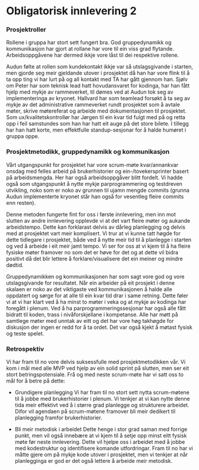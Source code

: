 # Obligatorisk innlevering 2
 
### Prosjektroller
 
Rollene i gruppa har stort sett fungert bra. God gruppedynamikk og kommunikasjon har gjort at rollane har vore til ein viss grad flytande. Arbeidsoppgåvene har dermed ikkje vore låst til dei respektive rollene.
 
Audun følte at rollen som kundekontakt ikkje var så utslagsgivande i starten, men gjorde seg meir gjeldande utover i prosjektet då han har vore flink til å ta opp ting vi har lurt på og all kontakt med TA har gått gjennom han. Sjølv om Peter har som teknisk lead hatt hovudansvaret for kodinga, har han fått hjelp med mykje av rammeverket, til
dømes ved at Audun tok seg av implementeringa av kryonet. Hallvard har som teamlead forsøkt å ta seg av mykje av det administrative rammeverket rundt prosjektet som å avtale møter, skrive møtereferat og arbeide med dokumentasjonen til prosjektet. Som ux/kvalitetskontrollør har Jørgen til ein kvar tid fulgt med på og retta opp i feil samstundes som han har hatt eit auge på det store bilete. I tillegg har han hatt korte, men effektfulle standup-sesjonar for å halde humøret i gruppa oppe.
 
### Prosjektmetodikk, gruppedynamikk og kommunikasjon
 
Vårt utgangspunkt for prosjektet har vore scrum-møte kvar/annankvar onsdag med felles arbeid på brukerhistorier og ein-/tovekersprinter basert på arbeidsmengda. Her har også arbeidsoppgåver blitt fordelt. Vi hadde også som utgangspunkt å nytte
mykje parprogrammering og testdreven utvikling, noko som er noko av grunnen til ujamn mengde commits (grunna Audun implementerte kryonet står han også for vesentleg fleire commits enn resten).
 
Denne metoden fungerte fint for oss i første innlevering, men inn mot slutten av andre innlevering opplevde vi at det vart fleire møter og aukande arbeidstempo. Dette kan forklarast delvis av dårleg planlegging og delvis med at prosjektet vart meir komplisert. Vi trur at vi kunne tatt høgde for dette tidlegare i prosjektet, både ved å nytte meir tid til å planlegge i starten og ved å arbeide i eit meir jamt tempo. Vi ser for oss at vi kjem til å ha fleire fysiske møter framover no som det er høve for det og at dette vil bidra positivt då det blir lettere å forklare/visualisere det ein meiner og mindre dødtid.
 
Gruppedynamikken og kommunikasjonen har som sagt vore god og vore utslagsgivande for resultatet. Når ein arbeider på eit prosjekt i denne skalaen er noko av det viktigaste ved kommunikasjonen å halde alle oppdatert og sørge for at alle til ein kvar tid drar i same retning. Dette føler vi at vi har klart ved å ha minst to møter i veka og at mykje av kodinga har foregått i plenum. Ved å ha parprogrammeringssesjonar har også alle fått bidratt til koden, trass i nivåforskjellane i kompetanse. Alle har møtt på samtlege møter med unntak av eitt og det har vore høg takhøgde for diskusjon der ingen er redd for å ta ordet. Det var også kjekt å møtast fysisk og teste spelet.
 
 
### Retrospektiv
 
Vi har fram til no vore delvis suksessfulle med prosjektmetodikken vår. Vi kom i mål med alle MVP ved hjelp av ein solid sprint på slutten, men ser eit stort betringspotensiale. Frå og med neste scrum-møte har vi satt oss to mål for å betre på dette:
 
- Grundigere planlegging
Vi har fram til no stort sett nytta scrum-møtene til å jobbe med brukerhistorier i plenum. Vi tenkjer at vi kan nytte denne tida meir effektivt ved å i større grad planlegge og strukturere arbeidet. Difor vil agendaen på scrum-møtene framover bli meir dedikert til planlegging framfor brukerhistorier.
 
- Bli meir metodisk i arbeidet
Dette henge i stor grad saman med forrige punkt, men vil også innebære at vi kjem til å setje opp minst eitt fysisk møte før neste innlevering. Dette vil hjelpe oss i arbeidet med å jobbe med kodestruktur og identifisere komande utfordringar. Fram til no har vi måtte gjere om på mykje kode utover i prosjektet, men vi tenkjer at når planlegginga er god er det også lettere å arbeide meir metodisk. 
